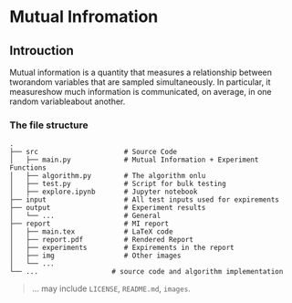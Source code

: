 # Mutual Infromation

## Introuction

Mutual information is a quantity that measures a relationship between tworandom variables that are sampled simultaneously.  In particular, it measureshow much information is communicated, on average, in one random variableabout another. 
### The file structure
    .
    ├── src                     # Source Code
    │   ├── main.py             # Mutual Information + Experiment Functions
    │   ├── algorithm.py        # The algorithm onlu
    │   ├── test.py             # Script for bulk testing
    │   ├── explore.ipynb       # Jupyter notebook
    ├── input                   # All test inputs used for expirements
    ├── output                  # Experiment results
    │   └── ...                 # General
    ├── report                  # MI report  
    │   ├── main.tex            # LaTeX code
    │   ├── report.pdf          # Rendered Report
    │   ├── experiments         # Expirements in the report              
    │   ├── img                 # Other images
    │   └── ...    
    └── ...                  # source code and algorithm implementation
    
> ... may include `LICENSE`, `README.md`, `images`.